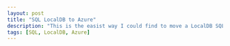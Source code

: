 ```yaml
---
layout: post
title: "SQL LocalDB to Azure"
description: "This is the easist way I could find to move a LocalDB SQL database to Azure"
tags: [SQL, LocalDB, Azure]
---
```


